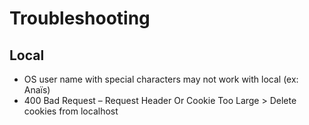 # Troubleshooting

## Local
- OS user name with special characters may not work with local (ex: Anaïs)
- 400 Bad Request – Request Header Or Cookie Too Large > Delete cookies from localhost
